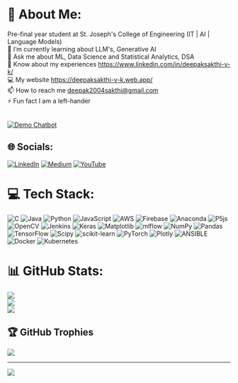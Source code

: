# 💫 About Me:
Pre-final year student at St. Joseph's College of Engineering (IT | AI | Language Models)<br>🌱 I’m currently learning about LLM's, Generative AI<br>💬 Ask me about ML, Data Science and Statistical Analytics, DSA<br>📄 Know about my experiences https://www.linkedin.com/in/deepaksakthi-v-k/<br>💻 My website https://deepaksakthi-v-k.web.app/<br>📫 How to reach me deepak2004sakthi@gmail.com<br>⚡ Fun fact I am a left-hander<br><br>

[![Demo Chatbot](https://img.youtube.com/vi/ZhJin7r5hF8/0.jpg)](https://www.youtube.com/watch?v=ZhJin7r5hF8)


## 🌐 Socials:
[![LinkedIn](https://img.shields.io/badge/LinkedIn-%230077B5.svg?logo=linkedin&logoColor=white)](https://linkedin.com/in/deepaksakthi-v-k) [![Medium](https://img.shields.io/badge/Medium-12100E?logo=medium&logoColor=white)](https://medium.com/@deepaksakthi_v_k) [![YouTube](https://img.shields.io/badge/YouTube-%23FF0000.svg?logo=YouTube&logoColor=white)](https://youtube.com/@httalphazwarrior6083) 


# 💻 Tech Stack:
![C](https://img.shields.io/badge/c-%2300599C.svg?style=flat-square&logo=c&logoColor=white) ![Java](https://img.shields.io/badge/java-%23ED8B00.svg?style=flat-square&logo=openjdk&logoColor=white) ![Python](https://img.shields.io/badge/python-3670A0?style=flat-square&logo=python&logoColor=ffdd54) ![JavaScript](https://img.shields.io/badge/javascript-%23323330.svg?style=flat-square&logo=javascript&logoColor=%23F7DF1E) ![AWS](https://img.shields.io/badge/AWS-%23FF9900.svg?style=flat-square&logo=amazon-aws&logoColor=white) ![Firebase](https://img.shields.io/badge/firebase-%23039BE5.svg?style=flat-square&logo=firebase) ![Anaconda](https://img.shields.io/badge/Anaconda-%2344A833.svg?style=flat-square&logo=anaconda&logoColor=white) ![P5js](https://img.shields.io/badge/p5.js-ED225D?style=flat-square&logo=p5.js&logoColor=FFFFFF) ![OpenCV](https://img.shields.io/badge/opencv-%23white.svg?style=flat-square&logo=opencv&logoColor=white) ![Jenkins](https://img.shields.io/badge/jenkins-%232C5263.svg?style=flat-square&logo=jenkins&logoColor=white) ![Keras](https://img.shields.io/badge/Keras-%23D00000.svg?style=flat-square&logo=Keras&logoColor=white) ![Matplotlib](https://img.shields.io/badge/Matplotlib-%23ffffff.svg?style=flat-square&logo=Matplotlib&logoColor=black) ![mlflow](https://img.shields.io/badge/mlflow-%23d9ead3.svg?style=flat-square&logo=numpy&logoColor=blue) ![NumPy](https://img.shields.io/badge/numpy-%23013243.svg?style=flat-square&logo=numpy&logoColor=white) ![Pandas](https://img.shields.io/badge/pandas-%23150458.svg?style=flat-square&logo=pandas&logoColor=white) ![TensorFlow](https://img.shields.io/badge/TensorFlow-%23FF6F00.svg?style=flat-square&logo=TensorFlow&logoColor=white) ![Scipy](https://img.shields.io/badge/SciPy-%230C55A5.svg?style=flat-square&logo=scipy&logoColor=%white) ![scikit-learn](https://img.shields.io/badge/scikit--learn-%23F7931E.svg?style=flat-square&logo=scikit-learn&logoColor=white) ![PyTorch](https://img.shields.io/badge/PyTorch-%23EE4C2C.svg?style=flat-square&logo=PyTorch&logoColor=white) ![Plotly](https://img.shields.io/badge/Plotly-%233F4F75.svg?style=flat-square&logo=plotly&logoColor=white) ![ANSIBLE](https://img.shields.io/badge/ansible-%231A1918.svg?style=flat-square&logo=ansible&logoColor=white) ![Docker](https://img.shields.io/badge/docker-%230db7ed.svg?style=flat-square&logo=docker&logoColor=white) ![Kubernetes](https://img.shields.io/badge/kubernetes-%23326ce5.svg?style=flat-square&logo=kubernetes&logoColor=white)
# 📊 GitHub Stats:
![](https://github-readme-stats.vercel.app/api?username=deepak484sakthi2004&theme=midnight-purple&hide_border=true&include_all_commits=true&count_private=false)<br/>
![](https://github-readme-streak-stats.herokuapp.com/?user=deepak484sakthi2004&theme=midnight-purple&hide_border=true)<br/>
![](https://github-readme-stats.vercel.app/api/top-langs/?username=deepak484sakthi2004&theme=midnight-purple&hide_border=true&include_all_commits=true&count_private=false&layout=compact)

## 🏆 GitHub Trophies
![](https://github-profile-trophy.vercel.app/?username=deepak484sakthi2004&theme=radical&no-frame=false&no-bg=false&margin-w=4)

---
[![](https://visitcount.itsvg.in/api?id=deepak484sakthi2004&icon=0&color=0)](https://visitcount.itsvg.in)

<!-- Proudly created with GPRM ( https://gprm.itsvg.in ) -->
